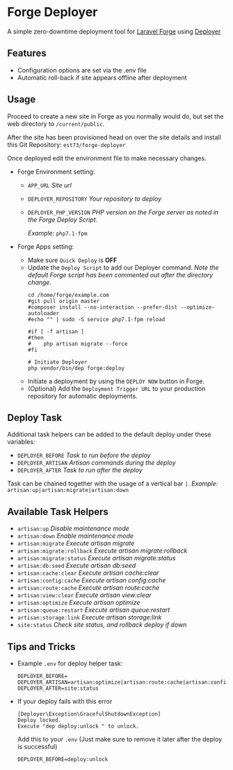 # Forge Deployer

A simple zero-downtime deployment tool for [Laravel Forge](https://forge.laravel.com/) using [Deployer](https://deployer.org)

## Features

* Configuration options are set via the .env file
* Automatic roll-back if site appears offline after deployment

## Usage

Proceed to create a new site in Forge as you normally would do, but set the web directory to `/current/public`.

After the site has been provisioned head on over the site details and install this Git Repository: `est73/forge-deployer`

Once deployed edit the environment file to make necessary changes.

* Forge Environment setting:
  * `APP_URL` *Site url*

  * `DEPLOYER_REPOSITORY` *Your repository to deploy*

  * `DEPLOYER_PHP_VERSION` *PHP version on the Forge server as noted in the Forge Deploy Script.*

     *Example:* `php7.1-fpm`

* Forge Apps setting:

  * Make sure `Quick Deploy` is **OFF**
  * Update the `Deploy Script` to add our Deployer command. *Note the default Forge script has been commented out after the directory change.*
    ```shell
    cd /home/forge/example.com
    #git pull origin master
    #composer install --no-interaction --prefer-dist --optimize-autoloader
    #echo "" | sudo -S service php7.1-fpm reload

    #if [ -f artisan ]
    #then
    #    php artisan migrate --force
    #fi

    # Initiate Deployer
    php vendor/bin/dep forge:deploy
    ```
  * Initiate a deployment by using the `DEPLOY NOW` button in Forge.
  * (Optional) Add the `Deployment Trigger URL` to your production repository for automatic deployments.
## Deploy Task

Additional task helpers can be added to the default deploy under these variables:

* `DEPLOYER_BEFORE` *Task to run before the deploy*
* `DEPLOYER_ARTISAN` *Artisan commands during the deploy*
* `DEPLOYER_AFTER` *Task to run after the deploy*

Task can be chained together with the usage of a vertical bar `|`.
*Example:* `artisan:up|artisan:migrate|artisan:down`

## Available Task Helpers

* `artisan:up` *Disable maintenance mode*
* `artisan:down` *Enable maintenance mode*
* `artisan:migrate` *Execute artisan migrate*
* `artisan:migrate:rollback` *Execute artisan migrate:rollback*
* `artisan:migrate:status` *Execute artisan migrate:status*
* `artisan:db:seed` *Execute artisan db:seed*
* `artisan:cache:clear` *Execute artisan cache:clear*
* `artisan:config:cache` *Execute artisan config:cache*
* `artisan:route:cache` *Execute artisan route:cache*
* `artisan:view:clear` *Execute artisan view:clear*
* `artisan:optimize` *Execute artisan optimize*
* `artisan:queue:restart` *Execute artisan queue:restart*
* `artisan:storage:link` *Execute artisan storage:link*
* `site:status` *Check site status, and rollback deploy if down*

## Tips and Tricks

* Example `.env` for deploy helper task:

  ```shell
  DEPLOYER_BEFORE=
  DEPLOYER_ARTISAN=artisan:optimize|artisan:route:cache|artisan:config:cache|artisan:migrate|artisan:storage:link
  DEPLOYER_AFTER=site:status
  ```

* If your deploy fails with this error

  ```shell
  [Deployer\Exception\GracefulShutdownException]  
  Deploy locked.                                  
  Execute "dep deploy:unlock " to unlock.
  ```

  Add this to your `.env` (Just make sure to remove it later after the deploy is successful)

  ```shell
  DEPLOYER_BEFORE=deploy:unlock
  ```

  ​